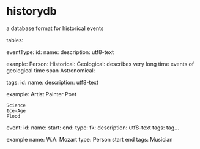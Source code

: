 # historydb
a database format for historical events


tables:

eventType:
    id: <uuid>
    name: <utf8-string>
    description: utf8-text

exanple:
    Person:
    Historical:
    Geological: describes very long time events of geological time span
    Astronomical:

tags:
    id: <uuid>
    name: <utf8-string>
    description: utf8-text

example:
    Artist
    Painter
    Poet

    Science
    Ice-Age
    Flood

event:
    id: <uuid>
    name: <utf8-string>
    start: <dateTime>
    end: <dateTime>
    type: fk: <eventTYpe>
    description: utf8-text
    tags: tag...

example
    name: W.A. Mozart
    type: Person
    start
    end
    tags: Musician
